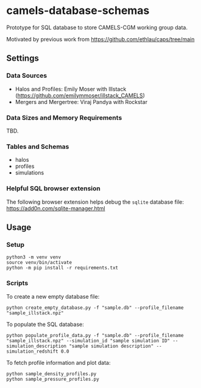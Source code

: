 # camels-database-schemas

Prototype for SQL database to store CAMELS-CGM working group data.

Motivated by previous work from https://github.com/ethlau/caps/tree/main

## Settings

### Data Sources
- Halos and Profiles: Emily Moser with Illstack (https://github.com/emilymmoser/illstack_CAMELS)
- Mergers and Mergertree: Viraj Pandya with Rockstar

### Data Sizes and Memory Requirements
TBD.

### Tables and Schemas
- halos
- profiles
- simulations

### Helpful SQL browser extension
The following browser extension helps debug the `sqlite` database file: https://add0n.com/sqlite-manager.html

## Usage

### Setup
```
python3 -m venv venv
source venv/bin/activate
python -m pip install -r requirements.txt
```

### Scripts
To create a new empty database file:
```
python create_empty_database.py -f "sample.db" --profile_filename "sample_illstack.npz"
```

To populate the SQL database:
```
python populate_profile_data.py -f "sample.db" --profile_filename "sample_illstack.npz" --simulation_id "sample simulation ID" --simulation_description "sample simulation description" --simulation_redshift 0.0
```

To fetch profile information and plot data:
```
python sample_density_profiles.py
python sample_pressure_profiles.py
```

